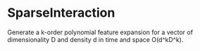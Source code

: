 # SparseInteraction
Generate a k-order polynomial feature expansion for a vector of dimensionality D and density d in time and space O(d^kD^k).

